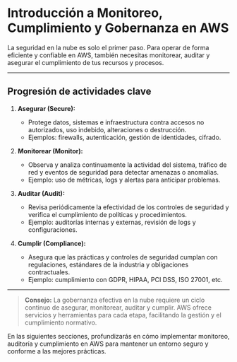 # Introducción a Monitoreo, Cumplimiento y Gobernanza en AWS

La seguridad en la nube es solo el primer paso. Para operar de forma eficiente y confiable en AWS, también necesitas monitorear, auditar y asegurar el cumplimiento de tus recursos y procesos.

---

## Progresión de actividades clave

1. **Asegurar (Secure):**

   - Protege datos, sistemas e infraestructura contra accesos no autorizados, uso indebido, alteraciones o destrucción.
   - Ejemplos: firewalls, autenticación, gestión de identidades, cifrado.

2. **Monitorear (Monitor):**

   - Observa y analiza continuamente la actividad del sistema, tráfico de red y eventos de seguridad para detectar amenazas o anomalías.
   - Ejemplo: uso de métricas, logs y alertas para anticipar problemas.

3. **Auditar (Audit):**

   - Revisa periódicamente la efectividad de los controles de seguridad y verifica el cumplimiento de políticas y procedimientos.
   - Ejemplo: auditorías internas y externas, revisión de logs y configuraciones.

4. **Cumplir (Compliance):**
   - Asegura que las prácticas y controles de seguridad cumplan con regulaciones, estándares de la industria y obligaciones contractuales.
   - Ejemplo: cumplimiento con GDPR, HIPAA, PCI DSS, ISO 27001, etc.

---

> **Consejo:** La gobernanza efectiva en la nube requiere un ciclo continuo de asegurar, monitorear, auditar y cumplir. AWS ofrece servicios y herramientas para cada etapa, facilitando la gestión y el cumplimiento normativo.

En las siguientes secciones, profundizarás en cómo implementar monitoreo, auditoría y cumplimiento en AWS para mantener un entorno seguro y conforme a las mejores prácticas.
